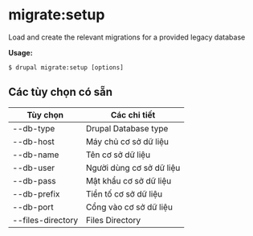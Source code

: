 # migrate:setup
Load and create the relevant migrations for a provided legacy database

**Usage:**
```
$ drupal migrate:setup [options]
```

## Các tùy chọn có sẵn
Tùy chọn | Các chi tiết
-------|-------------
--db-type | Drupal Database type
--db-host | Máy chủ cơ sở dữ liệu
--db-name | Tên cơ sở dữ liệu
--db-user | Người dùng cơ sở dữ liệu
--db-pass | Mật khẩu cơ sở dữ liệu
--db-prefix | Tiền tố cơ sở dữ liệu
--db-port | Cổng vào cơ sở dữ liệu
--files-directory | Files Directory
